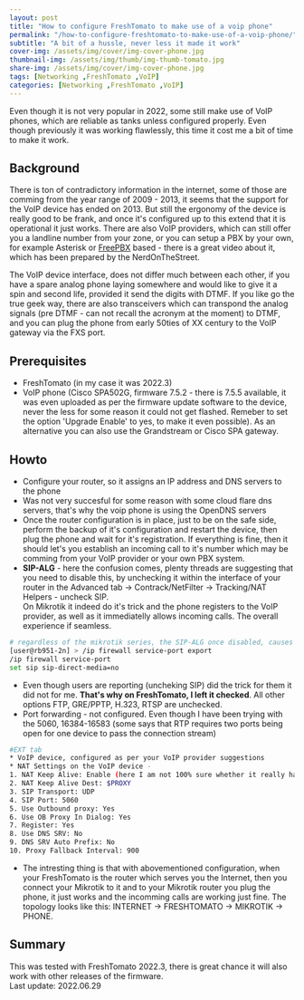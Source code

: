 ```yaml
---
layout: post
title: "How to configure FreshTomato to make use of a voip phone"
permalink: "/how-to-configure-freshtomato-to-make-use-of-a-voip-phone/"
subtitle: "A bit of a hussle, never less it made it work"
cover-img: /assets/img/cover/img-cover-phone.jpg
thumbnail-img: /assets/img/thumb/img-thumb-tomato.jpg
share-img: /assets/img/cover/img-cover-phone.jpg
tags: [Networking ,FreshTomato ,VoIP]
categories: [Networking ,FreshTomato ,VoIP]
---
```

Even though it is not very popular in 2022, some still make use of VoIP phones, which are reliable as tanks unless configured properly. Even though previously it was working flawlessly, this time it cost me a bit of time to make it work.

## Background
There is ton of contradictory information in the internet, some of those are comming from the year range of 2009 - 2013, it seems that the support for the VoIP device has ended on 2013. But still the ergonomy of the device is really good to be frank, and once it's configured up to this extend that it is operational it just works. There are also VoIP providers, which can still offer you a landline number from your zone, or you can setup a PBX by your own, for example Asterisk or [FreePBX](https://nerdonthestreet.com/episode/tech/freepbx-showcase) based - there is a great video about it, which has been prepared by the NerdOnTheStreet.

The VoIP device interface, does not differ much between each other, if you have a spare analog phone laying somewhere and would like to give it a spin and second life, provided it send the digits with DTMF. If you like go the true geek way, there are also transceivers which can transpond the analog signals (pre DTMF - can not recall the acronym at the moment) to DTMF, and you can plug the phone from early 50ties of XX century to the VoIP gateway via the FXS port.

## Prerequisites
+ FreshTomato (in my case it was 2022.3)
+ VoIP phone (Cisco SPA502G, firmware 7.5.2 - there is 7.5.5 available, it was even uploaded as per the firmware update software to the device, never the less for some reason it could not get flashed. Remeber to set the option 'Upgrade Enable' to yes, to make it even possible). As an alternative you can also use the Grandstream or Cisco SPA gateway.

## Howto
+ Configure your router, so it assigns an IP address and DNS servers to the phone
+ Was not very succesful for some reason with some cloud flare dns servers, that's why the voip phone is using the OpenDNS servers
+ Once the router configuration is in place, just to be on the safe side, perform the backup of it's configuration and restart the device, then plug the phone and wait for it's registration. If everything is fine, then it should let's you establish an incoming call to it's number which may be comming from your VoIP provider or your own PBX system.
+ **SIP-ALG** - here the confusion comes, plenty threads are suggesting that you need to disable this, by unchecking it within the interface of your router in the Advanced tab -> Contrack/NetFilter -> Tracking/NAT Helpers - uncheck SIP.<br>
On Mikrotik it indeed do it's trick and the phone registers to the VoIP provider, as well as it immediatelly allows incoming calls. The overall experience if seamless.<br>

```bash
# regardless of the mikrotik series, the SIP-ALG once disabled, causes the your VoIP phone works flawlessly
[user@rb951-2n] > /ip firewall service-port export 
/ip firewall service-port
set sip sip-direct-media=no
```

+ Even though users are reporting (uncheking SIP) did the trick for them it did not for me. **That's why on FreshTomato, I left it checked**. All other options FTP, GRE/PPTP, H.323, RTSP are unchecked.
+ Port forwarding - not configured. Even though I have been trying with the 5060, 16384-16583 (some says that RTP requires two ports being open for one device to pass the connection stream)
```bash
#EXT tab
* VoIP device, configured as per your VoIP provider suggestions
* NAT Settings on the VoIP device - 
1. NAT Keep Alive: Enable (here I am not 100% sure whether it really have to be set, and some says that it cause the SPA502G to hung - will observe that)
2. NAT Keep Alive Dest: $PROXY
3. SIP Transport: UDP
4. SIP Port: 5060
5. Use Outbound proxy: Yes
6. Use OB Proxy In Dialog: Yes
7. Register: Yes
8. Use DNS SRV: No
9. DNS SRV Auto Prefix: No
10. Proxy Fallback Interval: 900
```
+ The intresting thing is that with abovementioned configuration, when your FreshTomato is the router which serves you the Internet, then you connect your Mikrotik to it and to your Mikrotik router you plug the phone, it just works and the incomming calls are working just fine. The topology looks like this: INTERNET -> FRESHTOMATO -> MIKROTIK -> PHONE.

## Summary
This was tested with FreshTomato 2022.3, there is great chance it will also work with other releases of the firmware.<br>
Last update: 2022.06.29